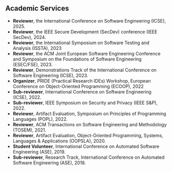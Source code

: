 ## Academic Services
- **Reviewer**, the International Conference on Software Engineering (ICSE), 2025.
- **Reviewer**, the IEEE Secure Development (SecDev) conference (IEEE SecDev), 2024.
- **Reviewer**, the International Symposium on Software Testing and Analysis (ISSTA), 2023
- **Reviewer**, the ACM Joint European Software Engineering Conference and Symposium on the Foundations of Software Engineering (ESEC/FSE), 2023.
- **Reviewer**, Demonstrations Track of the International Conference on Software Engineering (ICSE), 2023. 
- **Organizer**, PRIDE (Practical Research IDEs) Workshop, European Conference on Object-Oriented Programming (ECOOP), 2022
- **Sub-reviewer**, International Conference on Software Engineering (ICSE), 2022.
- **Sub-reviewer**, IEEE Symposium on Security and Privacy (IEEE S&P), 2022.
- **Reviewer**, Artifact Evaluation, Symposium on Principles of Programming Languages (POPL), 2022.
- **Reviewer**, ACM Transactions on Software Engineering and Methodology (TOSEM), 2021.
- **Reviewer**, Artifact Evaluation, Object-Oriented Programming, Systems, Languages & Applications (OOPSLA), 2020.
- **Student Volunteer**, International Conference on Automated Software Engineering (ASE), 2019.
- **Sub-reviewer**, Research Track, International Conference on Automated Software Engineering (ASE), 2018.
